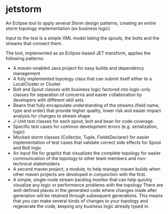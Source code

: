 jetstorm
========

An Eclipse tool to apply several Storm design patterns, creating an entire storm topology implementation (ex business logic)

Input to the tool is a simple XML model listing the spouts, the bolts and the streams that connect them.

The tool, implemented as an Eclipse-based JET transform, applies the following patterns:

- A maven-enabled Java project for easy builds and dependency management
- A fully implemented topology class that can submit itself either to a LocalCluster or Cluster  
- Bolt and Spout classes with business logic factored into logic-only classes for separation of concerns and easier collaboration by developers with different skill sets
- Beans that fully encapsulate understanding of the streams (field name, type and order) that provide higher quality, lower risk and easier impact analysis for changes to stream shape
- J-Unit test classes for each spout, bolt and bean for code coverage.
- Specific test cases for common development errors (e.g. serialization, logic)
- Mocked storm classes (Collector, Tuple, FieldsDeclarer) for easier implementation of test cases that validate correct side effects for Spout and Bolt logic
- An input file for graphiz that visualizes the complete topology for easier communication of the topology to other team members and non-technical stakeholders
- A second maven project, a module, to help manage maven builds when other maven projects are developed in conjunction with the first. 
- A simple, single-node stream backlog monitor that can help quickly visualize any logic or performance problems with the topology 
There are well-defined places in the generated code where changes made after generation will be retained through subsequent generations.  This means that you can make several kinds of changes to your topology and regenerate the code, keeping any business logic already typed in. 
